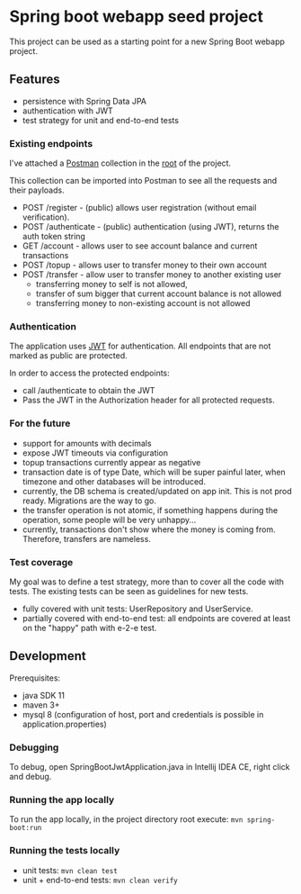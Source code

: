 # Spring boot webapp seed project

This project can be used as a starting point for a new Spring Boot webapp project.

## Features

* persistence with Spring Data JPA
* authentication with JWT
* test strategy for unit and end-to-end tests

### Existing endpoints

I've attached a [Postman](https://www.postman.com/) collection in the [root](postman_requests.postman_collection.json)
of the project.

This collection can be imported into Postman to see all the requests and their payloads.

* POST /register - (public) allows user registration (without email verification).
* POST /authenticate - (public) authentication (using JWT), returns the auth token string
* GET /account - allows user to see account balance and current transactions
* POST /topup - allows user to transfer money to their own account
* POST /transfer - allow user to transfer money to another existing user
  * transferring money to self is not allowed,
  * transfer of sum bigger that current account balance is not allowed
  * transferring money to non-existing account is not allowed

### Authentication

The application uses [JWT](https://jwt.io/) for authentication. All endpoints that are not marked as public are
protected.

In order to access the protected endpoints:

* call /authenticate to obtain the JWT
* Pass the JWT in the Authorization header for all protected requests.

### For the future

* support for amounts with decimals
* expose JWT timeouts via configuration
* topup transactions currently appear as negative
* transaction date is of type Date, which will be super painful later, when timezone and other databases will be
  introduced.
* currently, the DB schema is created/updated on app init. This is not prod ready. Migrations are the way to go.
* the transfer operation is not atomic, if something happens during the operation, some people will be very unhappy...
* currently, transactions don't show where the money is coming from. Therefore, transfers are nameless.

### Test coverage

My goal was to define a test strategy, more than to cover all the code with tests. The existing tests can be seen as
guidelines for new tests.

* fully covered with unit tests: UserRepository and UserService.
* partially covered with end-to-end test: all endpoints are covered at least on the "happy" path with e-2-e test.

## Development

Prerequisites:

* java SDK 11
* maven 3+
* mysql 8 (configuration of host, port and credentials is possible in application.properties)

### Debugging

To debug, open SpringBootJwtApplication.java in Intellij IDEA CE, right click and debug.

### Running the app locally

To run the app locally, in the project directory root execute: ``mvn spring-boot:run``

### Running the tests locally

* unit tests: ``mvn clean test``
* unit + end-to-end tests: ``mvn clean verify``
